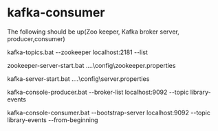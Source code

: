 # kafka-consumer

The following should be up(Zoo keeper, Kafka broker server, producer,consumer)

kafka-topics.bat --zookeeper localhost:2181 --list

zookeeper-server-start.bat ..\..\config\zookeeper.properties

kafka-server-start.bat ..\..\config\server.properties


kafka-console-producer.bat --broker-list localhost:9092 --topic library-events

kafka-console-consumer.bat --bootstrap-server localhost:9092 --topic library-events --from-beginning
